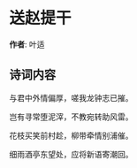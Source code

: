 # 送赵提干

**作者**: 叶适

## 诗词内容

与君中外情偏厚，嗟我龙钟志已摧。

岂有寻常堕泥滓，不教宛转助风雷。

花枝买笑前村趁，柳带牵情别浦催。

细雨酒亭东望处，应将新语寄潮回。

